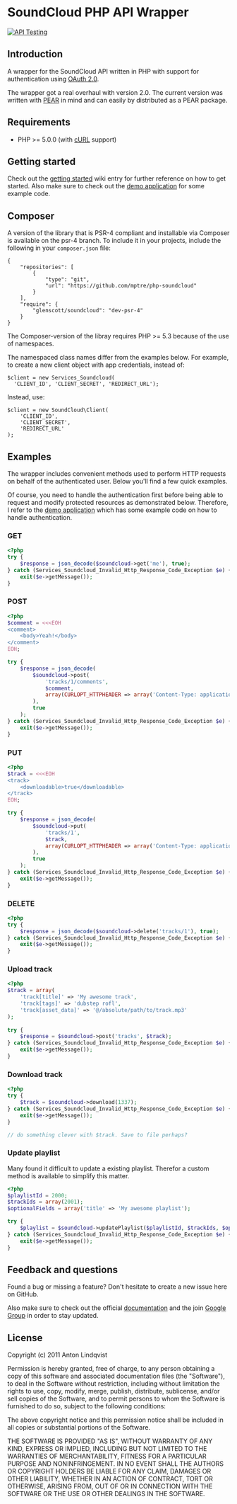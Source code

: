 # SoundCloud PHP API Wrapper

[![API Testing](https://img.shields.io/badge/API%20Test-RapidAPI-blue.svg)](https://rapidapi.com/package/Soundcloud/functions?utm_source=SoundcloudGithub&utm_medium=button&utm_content=Vender_GitHub)

## Introduction

A wrapper for the SoundCloud API written in PHP with support for authentication using [OAuth 2.0](http://oauth.net/2/).

The wrapper got a real overhaul with version 2.0. The current version was written with [PEAR](http://pear.php.net/) in mind and can easily by distributed as a PEAR package.

## Requirements

* PHP >= 5.0.0 (with [cURL](http://se2.php.net/curl) support)

## Getting started

Check out the [getting started](https://github.com/mptre/php-soundcloud/wiki/OAuth-2) wiki entry for further reference on how to get started. Also make sure to check out the [demo application](https://github.com/mptre/ci-soundcloud) for some example code.

## Composer

A version of the library that is PSR-4 compliant and installable via Composer is available on the psr-4 branch.  To include it in your projects, include the following in your `composer.json` file:

````
{
    "repositories": [
        {
            "type": "git",
            "url": "https://github.com/mptre/php-soundcloud"
        }
    ],
    "require": {
        "glenscott/soundcloud": "dev-psr-4"
    }
}
````

The Composer-version of the libray requires PHP >= 5.3 because of the use of namespaces.

The namespaced class names differ from the examples below.  For example, to create a new client object with app credentials, instead of:

````
$client = new Services_Soundcloud(
  'CLIENT_ID', 'CLIENT_SECRET', 'REDIRECT_URL');
````

Instead, use:

````
$client = new SoundCloud\Client(
    'CLIENT_ID',
    'CLIENT_SECRET',
    'REDIRECT_URL'
);
````

## Examples

The wrapper includes convenient methods used to perform HTTP requests on behalf of the authenticated user. Below you'll find a few quick examples.

Of course, you need to handle the authentication first before being able to request and modify protected resources as demonstrated below. Therefore, I refer to the [demo application](https://github.com/mptre/ci-soundcloud) which has some example code on how to handle authentication.

### GET

``` php
<?php
try {
    $response = json_decode($soundcloud->get('me'), true);
} catch (Services_Soundcloud_Invalid_Http_Response_Code_Exception $e) {
    exit($e->getMessage());
}
```

### POST

``` php
<?php
$comment = <<<EOH
<comment>
    <body>Yeah!</body>
</comment>
EOH;

try {
    $response = json_decode(
        $soundcloud->post(
            'tracks/1/comments',
            $comment,
            array(CURLOPT_HTTPHEADER => array('Content-Type: application/xml'))
        ),
        true
    );
} catch (Services_Soundcloud_Invalid_Http_Response_Code_Exception $e) {
    exit($e->getMessage());
}
```

### PUT

``` php
<?php
$track = <<<EOH
<track>
    <downloadable>true</downloadable>
</track>
EOH;

try {
    $response = json_decode(
        $soundcloud->put(
            'tracks/1',
            $track,
            array(CURLOPT_HTTPHEADER => array('Content-Type: application/xml'))
        ),
        true
    );
} catch (Services_Soundcloud_Invalid_Http_Response_Code_Exception $e) {
    exit($e->getMessage());
}
```

### DELETE

``` php
<?php
try {
    $response = json_decode($soundcloud->delete('tracks/1'), true);
} catch (Services_Soundcloud_Invalid_Http_Response_Code_Exception $e) {
    exit($e->getMessage());
}
```

### Upload track

``` php
<?php
$track = array(
    'track[title]' => 'My awesome track',
    'track[tags]' => 'dubstep rofl',
    'track[asset_data]' => '@/absolute/path/to/track.mp3'
);
    
try {
    $response = $soundcloud->post('tracks', $track);
} catch (Services_Soundcloud_Invalid_Http_Response_Code_Exception $e) {
    exit($e->getMessage());
}
```

### Download track

``` php
<?php
try {
    $track = $soundcloud->download(1337);
} catch (Services_Soundcloud_Invalid_Http_Response_Code_Exception $e) {
    exit($e->getMessage());
}

// do something clever with $track. Save to file perhaps?
```

### Update playlist

Many found it difficult to update a existing playlist. Therefor a custom method is available to simplify this matter.

``` php
<?php
$playlistId = 2000;
$trackIds = array(2001);
$optionalFields = array('title' => 'My awesome playlist');

try {
    $playlist = $soundcloud->updatePlaylist($playlistId, $trackIds, $optionalFields);
} catch (Services_Soundcloud_Invalid_Http_Response_Code_Exception $e) {
    exit($e->getMessage());
}
```

## Feedback and questions

Found a bug or missing a feature? Don't hesitate to create a new issue here on GitHub.

Also make sure to check out the official [documentation](https://github.com/soundcloud/api/wiki/) and the join [Google Group](https://groups.google.com/group/soundcloudapi?pli=1) in order to stay updated.

## License

Copyright (c) 2011 Anton Lindqvist

Permission is hereby granted, free of charge, to any person obtaining a copy
of this software and associated documentation files (the "Software"), to deal
in the Software without restriction, including without limitation the rights
to use, copy, modify, merge, publish, distribute, sublicense, and/or sell
copies of the Software, and to permit persons to whom the Software is
furnished to do so, subject to the following conditions:

The above copyright notice and this permission notice shall be included in
all copies or substantial portions of the Software.

THE SOFTWARE IS PROVIDED "AS IS", WITHOUT WARRANTY OF ANY KIND, EXPRESS OR
IMPLIED, INCLUDING BUT NOT LIMITED TO THE WARRANTIES OF MERCHANTABILITY,
FITNESS FOR A PARTICULAR PURPOSE AND NONINFRINGEMENT. IN NO EVENT SHALL THE
AUTHORS OR COPYRIGHT HOLDERS BE LIABLE FOR ANY CLAIM, DAMAGES OR OTHER
LIABILITY, WHETHER IN AN ACTION OF CONTRACT, TORT OR OTHERWISE, ARISING FROM,
OUT OF OR IN CONNECTION WITH THE SOFTWARE OR THE USE OR OTHER DEALINGS IN
THE SOFTWARE.
